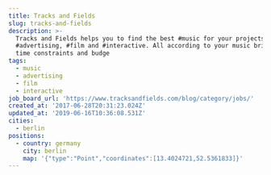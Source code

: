 ```yaml
---
title: Tracks and Fields
slug: tracks-and-fields
description: >-
  Tracks and Fields helps you to find the best #music for your projects in
  #advertising, #film and #interactive. All according to your music briefing,
  time constraints and budge
tags:
  - music
  - advertising
  - film
  - interactive
job_board_url: 'https://www.tracksandfields.com/blog/category/jobs/'
created_at: '2017-06-28T20:31:23.024Z'
updated_at: '2019-06-16T10:36:08.531Z'
cities:
  - berlin
positions:
  - country: germany
    city: berlin
    map: '{"type":"Point","coordinates":[13.4024721,52.5361833]}'
---
```


